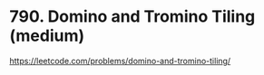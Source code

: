 # 790. Domino and Tromino Tiling (medium)

https://leetcode.com/problems/domino-and-tromino-tiling/
